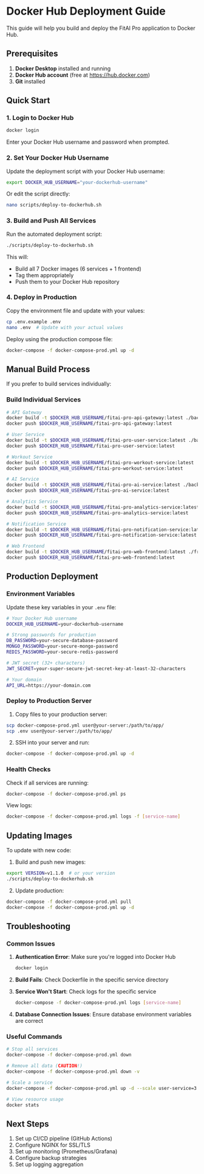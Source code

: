 # Docker Hub Deployment Guide

This guide will help you build and deploy the FitAI Pro application to Docker Hub.

## Prerequisites

1. **Docker Desktop** installed and running
2. **Docker Hub account** (free at https://hub.docker.com)
3. **Git** installed

## Quick Start

### 1. Login to Docker Hub

```bash
docker login
```
Enter your Docker Hub username and password when prompted.

### 2. Set Your Docker Hub Username

Update the deployment script with your Docker Hub username:

```bash
export DOCKER_HUB_USERNAME="your-dockerhub-username"
```

Or edit the script directly:
```bash
nano scripts/deploy-to-dockerhub.sh
```

### 3. Build and Push All Services

Run the automated deployment script:

```bash
./scripts/deploy-to-dockerhub.sh
```

This will:
- Build all 7 Docker images (6 services + 1 frontend)
- Tag them appropriately
- Push them to your Docker Hub repository

### 4. Deploy in Production

Copy the environment file and update with your values:

```bash
cp .env.example .env
nano .env  # Update with your actual values
```

Deploy using the production compose file:

```bash
docker-compose -f docker-compose-prod.yml up -d
```

## Manual Build Process

If you prefer to build services individually:

### Build Individual Services

```bash
# API Gateway
docker build -t $DOCKER_HUB_USERNAME/fitai-pro-api-gateway:latest ./backend/api-gateway
docker push $DOCKER_HUB_USERNAME/fitai-pro-api-gateway:latest

# User Service
docker build -t $DOCKER_HUB_USERNAME/fitai-pro-user-service:latest ./backend/user-service
docker push $DOCKER_HUB_USERNAME/fitai-pro-user-service:latest

# Workout Service
docker build -t $DOCKER_HUB_USERNAME/fitai-pro-workout-service:latest ./backend/workout-service
docker push $DOCKER_HUB_USERNAME/fitai-pro-workout-service:latest

# AI Service
docker build -t $DOCKER_HUB_USERNAME/fitai-pro-ai-service:latest ./backend/ai-service
docker push $DOCKER_HUB_USERNAME/fitai-pro-ai-service:latest

# Analytics Service
docker build -t $DOCKER_HUB_USERNAME/fitai-pro-analytics-service:latest ./backend/analytics-service
docker push $DOCKER_HUB_USERNAME/fitai-pro-analytics-service:latest

# Notification Service
docker build -t $DOCKER_HUB_USERNAME/fitai-pro-notification-service:latest ./backend/notification-service
docker push $DOCKER_HUB_USERNAME/fitai-pro-notification-service:latest

# Web Frontend
docker build -t $DOCKER_HUB_USERNAME/fitai-pro-web-frontend:latest ./frontend/web
docker push $DOCKER_HUB_USERNAME/fitai-pro-web-frontend:latest
```

## Production Deployment

### Environment Variables

Update these key variables in your `.env` file:

```bash
# Your Docker Hub username
DOCKER_HUB_USERNAME=your-dockerhub-username

# Strong passwords for production
DB_PASSWORD=your-secure-database-password
MONGO_PASSWORD=your-secure-mongo-password
REDIS_PASSWORD=your-secure-redis-password

# JWT secret (32+ characters)
JWT_SECRET=your-super-secure-jwt-secret-key-at-least-32-characters

# Your domain
API_URL=https://your-domain.com
```

### Deploy to Production Server

1. Copy files to your production server:
```bash
scp docker-compose-prod.yml user@your-server:/path/to/app/
scp .env user@your-server:/path/to/app/
```

2. SSH into your server and run:
```bash
docker-compose -f docker-compose-prod.yml up -d
```

### Health Checks

Check if all services are running:

```bash
docker-compose -f docker-compose-prod.yml ps
```

View logs:
```bash
docker-compose -f docker-compose-prod.yml logs -f [service-name]
```

## Updating Images

To update with new code:

1. Build and push new images:
```bash
export VERSION=v1.1.0  # or your version
./scripts/deploy-to-dockerhub.sh
```

2. Update production:
```bash
docker-compose -f docker-compose-prod.yml pull
docker-compose -f docker-compose-prod.yml up -d
```

## Troubleshooting

### Common Issues

1. **Authentication Error**: Make sure you're logged into Docker Hub
   ```bash
   docker login
   ```

2. **Build Fails**: Check Dockerfile in the specific service directory

3. **Service Won't Start**: Check logs for the specific service
   ```bash
   docker-compose -f docker-compose-prod.yml logs [service-name]
   ```

4. **Database Connection Issues**: Ensure database environment variables are correct

### Useful Commands

```bash
# Stop all services
docker-compose -f docker-compose-prod.yml down

# Remove all data (CAUTION!)
docker-compose -f docker-compose-prod.yml down -v

# Scale a service
docker-compose -f docker-compose-prod.yml up -d --scale user-service=3

# View resource usage
docker stats
```

## Next Steps

1. Set up CI/CD pipeline (GitHub Actions)
2. Configure NGINX for SSL/TLS
3. Set up monitoring (Prometheus/Grafana)
4. Configure backup strategies
5. Set up logging aggregation

